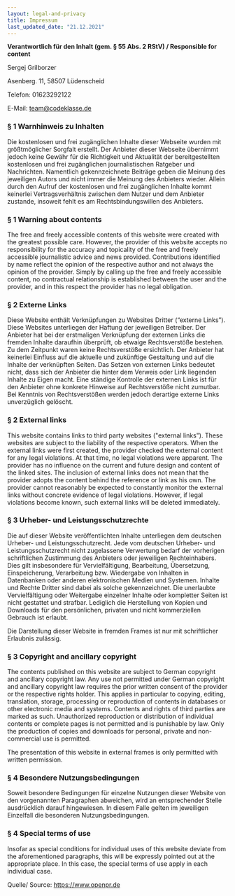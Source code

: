```yaml
---
layout: legal-and-privacy
title: Impressum
last_updated_date: "21.12.2021"
---
```


**Verantwortlich für den Inhalt (gem. § 55 Abs. 2 RStV) / Responsible for content**

Sergej Grilborzer

Asenberg. 11, 58507 Lüdenscheid

Telefon: 01623292122

E-Mail: team@codeklasse.de

### § 1 Warnhinweis zu Inhalten
Die kostenlosen und frei zugänglichen Inhalte dieser Webseite wurden mit größtmöglicher Sorgfalt erstellt. Der Anbieter dieser Webseite übernimmt jedoch keine Gewähr für die Richtigkeit und Aktualität der bereitgestellten kostenlosen und frei zugänglichen journalistischen Ratgeber und Nachrichten. Namentlich gekennzeichnete Beiträge geben die Meinung des jeweiligen Autors und nicht immer die Meinung des Anbieters wieder. Allein durch den Aufruf der kostenlosen und frei zugänglichen Inhalte kommt keinerlei Vertragsverhältnis zwischen dem Nutzer und dem Anbieter zustande, insoweit fehlt es am Rechtsbindungswillen des Anbieters.

### § 1 Warning about contents
The free and freely accessible contents of this website were created with the greatest possible care. However, the provider of this website accepts no responsibility for the accuracy and topicality of the free and freely accessible journalistic advice and news provided. Contributions identified by name reflect the opinion of the respective author and not always the opinion of the provider. Simply by calling up the free and freely accessible content, no contractual relationship is established between the user and the provider, and in this respect the provider has no legal obligation.

### § 2 Externe Links
Diese Website enthält Verknüpfungen zu Websites Dritter (“externe Links”). Diese Websites unterliegen der Haftung der jeweiligen Betreiber. Der Anbieter hat bei der erstmaligen Verknüpfung der externen Links die fremden Inhalte daraufhin überprüft, ob etwaige Rechtsverstöße bestehen. Zu dem Zeitpunkt waren keine Rechtsverstöße ersichtlich. Der Anbieter hat keinerlei Einfluss auf die aktuelle und zukünftige Gestaltung und auf die Inhalte der verknüpften Seiten. Das Setzen von externen Links bedeutet nicht, dass sich der Anbieter die hinter dem Verweis oder Link liegenden Inhalte zu Eigen macht. Eine ständige Kontrolle der externen Links ist für den Anbieter ohne konkrete Hinweise auf Rechtsverstöße nicht zumutbar. Bei Kenntnis von Rechtsverstößen werden jedoch derartige externe Links unverzüglich gelöscht.

### § 2 External links
This website contains links to third party websites ("external links"). These websites are subject to the liability of the respective operators. When the external links were first created, the provider checked the external content for any legal violations. At that time, no legal violations were apparent. The provider has no influence on the current and future design and content of the linked sites. The inclusion of external links does not mean that the provider adopts the content behind the reference or link as his own. The provider cannot reasonably be expected to constantly monitor the external links without concrete evidence of legal violations. However, if legal violations become known, such external links will be deleted immediately.


### § 3 Urheber- und Leistungsschutzrechte
Die auf dieser Website veröffentlichten Inhalte unterliegen dem deutschen Urheber- und Leistungsschutzrecht. Jede vom deutschen Urheber- und Leistungsschutzrecht nicht zugelassene Verwertung bedarf der vorherigen schriftlichen Zustimmung des Anbieters oder jeweiligen Rechteinhabers. Dies gilt insbesondere für Vervielfältigung, Bearbeitung, Übersetzung, Einspeicherung, Verarbeitung bzw. Wiedergabe von Inhalten in Datenbanken oder anderen elektronischen Medien und Systemen. Inhalte und Rechte Dritter sind dabei als solche gekennzeichnet. Die unerlaubte Vervielfältigung oder Weitergabe einzelner Inhalte oder kompletter Seiten ist nicht gestattet und strafbar. Lediglich die Herstellung von Kopien und Downloads für den persönlichen, privaten und nicht kommerziellen Gebrauch ist erlaubt.

Die Darstellung dieser Website in fremden Frames ist nur mit schriftlicher Erlaubnis zulässig.

### § 3 Copyright and ancillary copyright
The contents published on this website are subject to German copyright and ancillary copyright law. Any use not permitted under German copyright and ancillary copyright law requires the prior written consent of the provider or the respective rights holder. This applies in particular to copying, editing, translation, storage, processing or reproduction of contents in databases or other electronic media and systems. Contents and rights of third parties are marked as such. Unauthorized reproduction or distribution of individual contents or complete pages is not permitted and is punishable by law. Only the production of copies and downloads for personal, private and non-commercial use is permitted.

The presentation of this website in external frames is only permitted with written permission.

### § 4 Besondere Nutzungsbedingungen
Soweit besondere Bedingungen für einzelne Nutzungen dieser Website von den vorgenannten Paragraphen abweichen, wird an entsprechender Stelle ausdrücklich darauf hingewiesen. In diesem Falle gelten im jeweiligen Einzelfall die besonderen Nutzungsbedingungen.

### § 4 Special terms of use
Insofar as special conditions for individual uses of this website deviate from the aforementioned paragraphs, this will be expressly pointed out at the appropriate place. In this case, the special terms of use apply in each individual case.

Quelle/ Source: https://www.openpr.de
